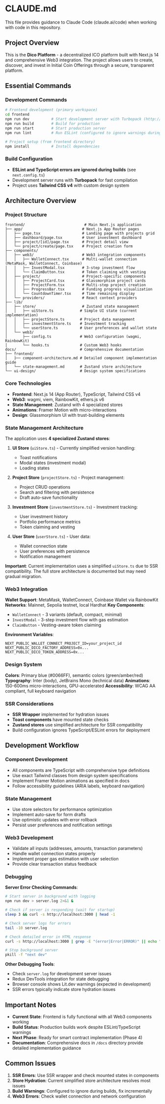 # CLAUDE.md

This file provides guidance to Claude Code (claude.ai/code) when working with code in this repository.

## Project Overview

This is the **Dico Platform** - a decentralized ICO platform built with Next.js 14 and comprehensive Web3 integration. The project allows users to create, discover, and invest in Initial Coin Offerings through a secure, transparent platform.

## Essential Commands

### Development Commands
```bash
# Frontend development (primary workspace)
cd frontend
npm run dev          # Start development server with Turbopack (http://localhost:3000)
npm run build        # Build for production  
npm run start        # Start production server
npm run lint         # Run ESLint (configured to ignore warnings during builds)

# Project setup (from frontend directory)
npm install          # Install dependencies
```

### Build Configuration
- **ESLint and TypeScript errors are ignored during builds** (see `next.config.ts`)
- Development server runs with **Turbopack** for fast compilation
- Project uses **Tailwind CSS v4** with custom design system

## Architecture Overview

### Project Structure
```
frontend/                           # Main Next.js application
├── app/                           # Next.js App Router pages
│   ├── page.tsx                   # Landing page with projects grid
│   ├── dashboard/page.tsx         # User investment dashboard
│   ├── project/[id]/page.tsx      # Project detail view
│   └── project/create/page.tsx    # Project creation form
├── components/
│   ├── web3/                      # Web3 integration components
│   │   ├── WalletConnect.tsx      # Multi-wallet connection (MetaMask, WalletConnect, Coinbase)
│   │   ├── InvestModal.tsx        # 3-step investment flow
│   │   └── ClaimButton.tsx        # Token claiming with vesting
│   ├── project/                   # Project-specific components
│   │   ├── ProjectCard.tsx        # Glassmorphism project cards
│   │   ├── ProjectForm.tsx        # Multi-step project creation
│   │   ├── ProgressBar.tsx        # Funding progress visualization
│   │   └── CountdownTimer.tsx     # Time remaining display
│   └── providers/                 # React context providers
├── lib/
│   ├── store/                     # Zustand state management
│   │   ├── uiStore.ts            # Simple UI state (current implementation)
│   │   ├── projectStore.ts       # Project data management
│   │   ├── investmentStore.ts    # Investment tracking
│   │   └── userStore.ts          # User preferences and wallet state
│   └── web3/
│       ├── config.ts             # Web3 configuration (wagmi, RainbowKit)
│       └── hooks.ts              # Custom Web3 hooks
docs/                             # Comprehensive documentation
├── frontend/
│   ├── component-architecture.md # Detailed component implementation guide
│   └── state-management.md       # Zustand store architecture
└── ui-design/                    # Design system specifications
```

### Core Technologies
- **Frontend**: Next.js 14 (App Router), TypeScript, Tailwind CSS v4
- **Web3**: wagmi, viem, RainbowKit, ethers.js v6
- **State Management**: Zustand with 4 specialized stores
- **Animations**: Framer Motion with micro-interactions
- **Design**: Glassmorphism UI with trust-building elements

### State Management Architecture

The application uses **4 specialized Zustand stores**:

1. **UI Store** (`uiStore.ts`) - Currently simplified version handling:
   - Toast notifications
   - Modal states (investment modal)
   - Loading states
   
2. **Project Store** (`projectStore.ts`) - Project management:
   - Project CRUD operations
   - Search and filtering with persistence
   - Draft auto-save functionality

3. **Investment Store** (`investmentStore.ts`) - Investment tracking:
   - User investment history
   - Portfolio performance metrics
   - Token claiming and vesting

4. **User Store** (`userStore.ts`) - User data:
   - Wallet connection state
   - User preferences with persistence
   - Notification management

**Important**: Current implementation uses a simplified `uiStore.ts` due to SSR compatibility. The full store architecture is documented but may need gradual migration.

### Web3 Integration

**Wallet Support**: MetaMask, WalletConnect, Coinbase Wallet via RainbowKit
**Networks**: Mainnet, Sepolia testnet, local Hardhat
**Key Components**:
- `WalletConnect` - 3 variants (default, compact, minimal)
- `InvestModal` - 3-step investment flow with gas estimation
- `ClaimButton` - Vesting-aware token claiming

**Environment Variables**:
```env
NEXT_PUBLIC_WALLET_CONNECT_PROJECT_ID=your_project_id
NEXT_PUBLIC_DICO_FACTORY_ADDRESS=0x...
NEXT_PUBLIC_DICO_TOKEN_ADDRESS=0x...
```

### Design System

**Colors**: Primary blue (#0066FF), semantic colors (green/amber/red)
**Typography**: Inter (body), JetBrains Mono (technical data)
**Animations**: 150-600ms micro-interactions, GPU-accelerated
**Accessibility**: WCAG AA compliant, full keyboard navigation

### SSR Considerations

- **SSR Wrapper** implemented for hydration issues
- **Toast components** have mounted state checks
- **Zustand stores** use simplified architecture for SSR compatibility
- Build configuration ignores TypeScript/ESLint errors for deployment

## Development Workflow

### Component Development
- All components are TypeScript with comprehensive type definitions
- Use exact Tailwind classes from design system specifications
- Implement Framer Motion animations as specified in docs
- Follow accessibility guidelines (ARIA labels, keyboard navigation)

### State Management
- Use store selectors for performance optimization
- Implement auto-save for form drafts
- Use optimistic updates with error rollback
- Persist user preferences and notification settings

### Web3 Development
- Validate all inputs (addresses, amounts, transaction parameters)
- Handle wallet connection states properly
- Implement proper gas estimation with user selection
- Provide clear transaction status feedback

### Debugging

**Server Error Checking Commands**:
```bash
# Start server in background with logging
npm run dev > server.log 2>&1 &

# Check if server is responding (wait for startup)
sleep 3 && curl -s http://localhost:3000 | head -1

# Check server logs for errors
tail -10 server.log

# Check detailed error in HTML response
curl -s http://localhost:3000 | grep -E "(error|Error|ERROR)" || echo "No errors found"

# Stop background server
pkill -f "next dev"
```

**Other Debugging Tools**:
- Check `server.log` for development server issues
- Redux DevTools integration for state debugging  
- Browser console shows Lit.dev warnings (expected in development)
- SSR errors typically indicate store hydration issues

## Important Notes

- **Current State**: Frontend is fully functional with all Web3 components working
- **Build Status**: Production builds work despite ESLint/TypeScript warnings
- **Next Phase**: Ready for smart contract implementation (Phase 4)
- **Documentation**: Comprehensive docs in `/docs` directory provide detailed implementation guidance

## Common Issues

1. **SSR Errors**: Use SSR wrapper and check mounted states in components
2. **Store Hydration**: Current simplified store architecture resolves most issues  
3. **Build Warnings**: Configured to ignore during builds, fix incrementally
4. **Web3 Errors**: Check wallet connection and network configuration
